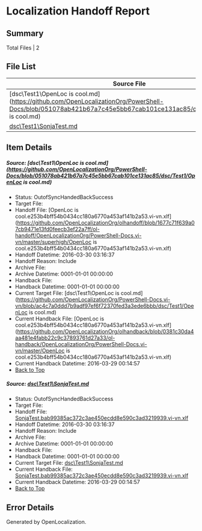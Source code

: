 # <a name='report-top'></a> Localization Handoff Report

## Summary
 Total Files | 2

## File List
 Source File | Status | Details 
 ----------- | ------ | ------- 
 [dsc\Test1\OpenLoc is cool.md](https://github.com/OpenLocalizationOrg/PowerShell-Docs/blob/051078ab421b67a7c45e5bb67cab101ce131ac85/dsc/Test1/OpenLoc is cool.md) | OutofSyncHandedBackSuccess | [Details](#0e5e26f8c14790ce9de7c2c788c80a895dddb47d57)
 [dsc\Test1\SonjaTest.md](https://github.com/OpenLocalizationOrg/PowerShell-Docs/blob/051078ab421b67a7c45e5bb67cab101ce131ac85/dsc/Test1/SonjaTest.md) | OutofSyncHandedBackSuccess | [Details](#91b5eedfa30db98ae6b92251819037478fcc297d58)

## Item Details
##### <a name='0e5e26f8c14790ce9de7c2c788c80a895dddb47d57'></a> Source: [dsc\Test1\OpenLoc is cool.md](https://github.com/OpenLocalizationOrg/PowerShell-Docs/blob/051078ab421b67a7c45e5bb67cab101ce131ac85/dsc/Test1/OpenLoc is cool.md)
* Status: OutofSyncHandedBackSuccess
* Target File: 
* Handoff File: [OpenLoc is cool.e253b4bff54b0434cc180a6770a453af141b2a53.vi-vn.xlf](https://github.com/OpenLocalizationOrg/olhandoff/blob/1677c71f639a07cb9471e13fd0feecb3ef22a7ff/ol-handoff/OpenLocalizationOrg/PowerShell-Docs.vi-vn/master/superhigh/OpenLoc is cool.e253b4bff54b0434cc180a6770a453af141b2a53.vi-vn.xlf)
* Handoff Datetime: 2016-03-30 03:16:37
* Handoff Reason: Include
* Archive File: 
* Archive Datetime: 0001-01-01 00:00:00
* Handback File: 
* Handback Datetime: 0001-01-01 00:00:00
* Current Target File: [dsc\Test1\OpenLoc is cool.md](https://github.com/OpenLocalizationOrg/PowerShell-Docs.vi-vn/blob/ac4c7a0ddd7b9adf97ef6f72370fed3a3ede6bbb/dsc/Test1/OpenLoc is cool.md)
* Current Handback File: [OpenLoc is cool.e253b4bff54b0434cc180a6770a453af141b2a53.vi-vn.xlf](https://github.com/OpenLocalizationOrg/olhandback/blob/0381c30da4aa481e4fabb22c9c37893761d27a33/ol-handback/OpenLocalizationOrg/PowerShell-Docs.vi-vn/master/OpenLoc is cool.e253b4bff54b0434cc180a6770a453af141b2a53.vi-vn.xlf)
* Current Handback Datetime: 2016-03-29 00:14:57
* [Back to Top](#report-top)

##### <a name='91b5eedfa30db98ae6b92251819037478fcc297d58'></a> Source: [dsc\Test1\SonjaTest.md](https://github.com/OpenLocalizationOrg/PowerShell-Docs/blob/051078ab421b67a7c45e5bb67cab101ce131ac85/dsc/Test1/SonjaTest.md)
* Status: OutofSyncHandedBackSuccess
* Target File: 
* Handoff File: [SonjaTest.bab99385ac372c3ae450ecdd8e590c3ad3219939.vi-vn.xlf](https://github.com/OpenLocalizationOrg/olhandoff/blob/1677c71f639a07cb9471e13fd0feecb3ef22a7ff/ol-handoff/OpenLocalizationOrg/PowerShell-Docs.vi-vn/master/superhigh/SonjaTest.bab99385ac372c3ae450ecdd8e590c3ad3219939.vi-vn.xlf)
* Handoff Datetime: 2016-03-30 03:16:37
* Handoff Reason: Include
* Archive File: 
* Archive Datetime: 0001-01-01 00:00:00
* Handback File: 
* Handback Datetime: 0001-01-01 00:00:00
* Current Target File: [dsc\Test1\SonjaTest.md](https://github.com/OpenLocalizationOrg/PowerShell-Docs.vi-vn/blob/ac4c7a0ddd7b9adf97ef6f72370fed3a3ede6bbb/dsc/Test1/SonjaTest.md)
* Current Handback File: [SonjaTest.bab99385ac372c3ae450ecdd8e590c3ad3219939.vi-vn.xlf](https://github.com/OpenLocalizationOrg/olhandback/blob/0381c30da4aa481e4fabb22c9c37893761d27a33/ol-handback/OpenLocalizationOrg/PowerShell-Docs.vi-vn/master/SonjaTest.bab99385ac372c3ae450ecdd8e590c3ad3219939.vi-vn.xlf)
* Current Handback Datetime: 2016-03-29 00:14:57
* [Back to Top](#report-top)


## Error Details

Generated by OpenLocalization.
